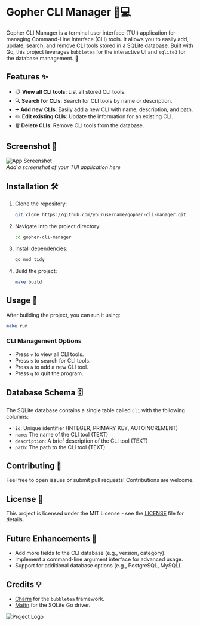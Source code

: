 
# Gopher CLI Manager 🐹💻

Gopher CLI Manager is a terminal user interface (TUI) application for managing Command-Line Interface (CLI) tools. It allows you to easily add, update, search, and remove CLI tools stored in a SQLite database. Built with Go, this project leverages `bubbletea` for the interactive UI and `sqlite3` for the database management. 🚀

## Features ✨
- 📋 **View all CLI tools**: List all stored CLI tools.
- 🔍 **Search for CLIs**: Search for CLI tools by name or description.
- ➕ **Add new CLIs**: Easily add a new CLI with name, description, and path.
- ✏️ **Edit existing CLIs**: Update the information for an existing CLI.
- 🗑️ **Delete CLIs**: Remove CLI tools from the database.

## Screenshot 📸
![App Screenshot](https://via.placeholder.com/800x400.png?text=App+Screenshot)  
_Add a screenshot of your TUI application here_

## Installation 🛠️
1. Clone the repository:
   ```bash
   git clone https://github.com/yourusername/gopher-cli-manager.git
   ```
2. Navigate into the project directory:
   ```bash
   cd gopher-cli-manager
   ```
3. Install dependencies:
   ```bash
   go mod tidy
   ```
4. Build the project:
   ```bash
   make build
   ```

## Usage 🚀
After building the project, you can run it using:
```bash
make run
```

### CLI Management Options
- Press `v` to view all CLI tools.
- Press `s` to search for CLI tools.
- Press `a` to add a new CLI tool.
- Press `q` to quit the program.

## Database Schema 🗄️
The SQLite database contains a single table called `cli` with the following columns:
- `id`: Unique identifier (INTEGER, PRIMARY KEY, AUTOINCREMENT)
- `name`: The name of the CLI tool (TEXT)
- `description`: A brief description of the CLI tool (TEXT)
- `path`: The path to the CLI tool (TEXT)

## Contributing 🤝
Feel free to open issues or submit pull requests! Contributions are welcome.

## License 📄
This project is licensed under the MIT License - see the [LICENSE](LICENSE) file for details.

## Future Enhancements 🔮
- Add more fields to the CLI database (e.g., version, category).
- Implement a command-line argument interface for advanced usage.
- Support for additional database options (e.g., PostgreSQL, MySQL).

## Credits 💡
- [Charm](https://github.com/charmbracelet/bubbletea) for the `bubbletea` framework.
- [Mattn](https://github.com/mattn/go-sqlite3) for the SQLite Go driver.

![Project Logo](https://via.placeholder.com/400x200.png?text=Project+Logo)  

